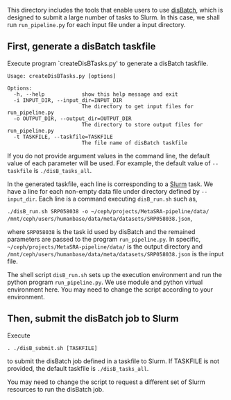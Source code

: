 This directory includes the tools that enable users to use [disBatch](https://github.com/flatironinstitute/disBatch), 
which is designed to submit a large number of tasks to Slurm. 
In this case, we shall run `run_pipeline.py` for each input file under a input directory. 

## First, generate a disBatch taskfile 

Execute program `createDisBTasks.py' to generate a disBatch taskfile.

```
Usage: createDisBTasks.py [options]

Options:
  -h, --help            show this help message and exit
  -i INPUT_DIR, --input_dir=INPUT_DIR
                        The directory to get input files for run_pipeline.py
  -o OUTPUT_DIR, --output_dir=OUTPUT_DIR
                        The directory to store output files for run_pipeline.py
  -t TASKFILE, --taskfile=TASKFILE
                        The file name of disBatch taskfile
```

If you do not provide argument values in the command line, the default value of each parameter will be used. For example, the default value of `--taskfile` is `./disB_tasks_all`.

In the generated taskfile,
each line is corresponding to a [Slurm](https://slurm.schedmd.com/documentation.html) task. 
We have a line for each non-empty data file under directory defined by `--input_dir`.
Each line is a command executing `disB_run.sh` such as,

`./disB_run.sh SRP058038 -o ~/ceph/projects/MetaSRA-pipeline/data/ /mnt/ceph/users/humanbase/data/meta/datasets/SRP058038.json`,

where `SRP058038` is the task id used by disBatch and the remained parameters are passed to the program `run_pipeline.py`. In specific, `~/ceph/projects/MetaSRA-pipeline/data/` is the output directory and `/mnt/ceph/users/humanbase/data/meta/datasets/SRP058038.json` is the input file. 

The shell script `disB_run.sh` sets up the execution environment and run the python program `run_pipeline.py`.
We use module and python virtual environment here. You may need to change the script according to your environment.

## Then, submit the disBatch job to Slurm

Execute

`. ./disB_submit.sh [TASKFILE]`

to submit the disBatch job defined in a taskfile to Slurm. If TASKFILE is not provided, the default taskfile is `./disB_tasks_all`.

You may need to change the script to request a different set of Slurm resources to run the disBatch job.
